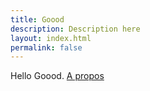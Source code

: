```yaml
---
title: Goood
description: Description here
layout: index.html
permalink: false
---
```


Hello Goood.
[A propos](/a-propos-de-goood)
